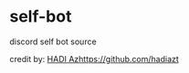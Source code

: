 # self-bot
discord self bot source


credit by: <a href="#">HADI Az</a>https://github.com/hadiazt</span>
